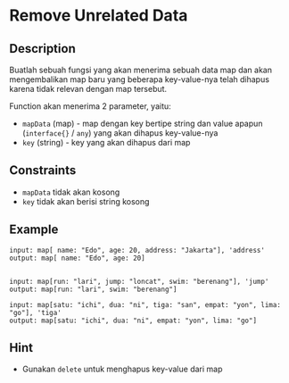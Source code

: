 # Remove Unrelated Data

## Description

Buatlah sebuah fungsi yang akan menerima sebuah data map dan akan mengembalikan map baru yang beberapa key-value-nya telah dihapus karena tidak relevan dengan map tersebut.

Function akan menerima 2 parameter, yaitu:

- `mapData` (map) - map dengan key bertipe string dan value apapun (`interface{}` / `any`) yang akan dihapus key-value-nya
- `key` (string) - key yang akan dihapus dari map

## Constraints

- `mapData` tidak akan kosong
- `key` tidak akan berisi string kosong

## Example

```text
input: map[ name: "Edo", age: 20, address: "Jakarta"], 'address'
output: map[ name: "Edo", age: 20]


input: map[run: "lari", jump: "loncat", swim: "berenang"], 'jump'
output: map[run: "lari", swim: "berenang"]

input: map[satu: "ichi", dua: "ni", tiga: "san", empat: "yon", lima: "go"], 'tiga'
output: map[satu: "ichi", dua: "ni", empat: "yon", lima: "go"]
```

## Hint

- Gunakan `delete` untuk menghapus key-value dari map

